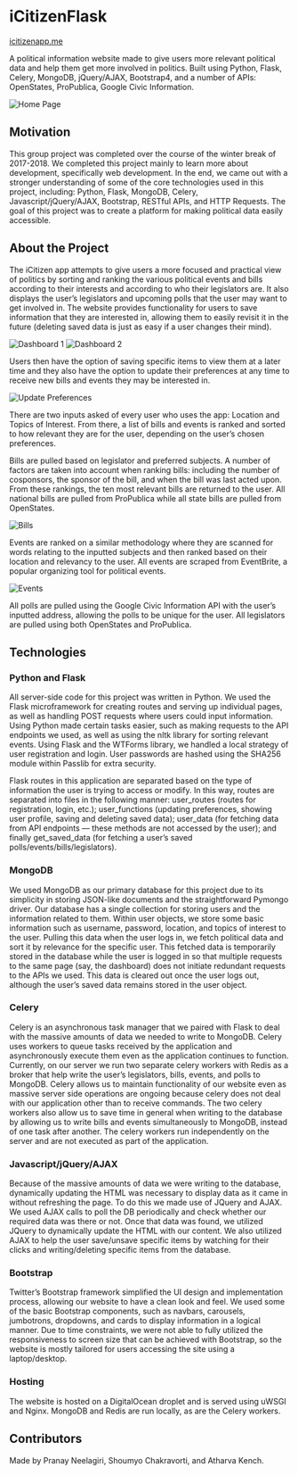 # iCitizenFlask
[icitizenapp.me](http://icitizenapp.me)

A political information website made to give users more relevant political data and help them get more involved in politics. Built using Python, Flask, Celery, MongoDB, jQuery/AJAX, Bootstrap4, and a number of APIs: OpenStates, ProPublica, Google Civic Information.

![Home Page](/img/homepage.png)

## Motivation
This group project was completed over the course of the winter break of 2017-2018. We completed this project mainly to learn more about development, specifically web development. In the end, we came out with a stronger understanding of some of the core technologies used in this project, including: Python, Flask, MongoDB, Celery, Javascript/jQuery/AJAX, Bootstrap, RESTful APIs, and HTTP Requests. The goal of this project was to create a platform for making political data easily accessible.

## About the Project
The iCitizen app attempts to give users a more focused and practical view of politics by sorting and ranking the various political events and bills according to their interests and according to who their legislators are. It also displays the user’s legislators and upcoming polls that the user may want to get involved in. The website provides functionality for users to save information that they are interested in, allowing them to easily revisit it in the future (deleting saved data is just as easy if a user changes their mind).

![Dashboard 1](/img/dashboard1.png)
![Dashboard 2](/img/dashboard2.png)

Users then have the option of saving specific items to view them at a later time and they also have the option to update their preferences at any time to receive new bills and events they may be interested in.

![Update Preferences](/img/updateprefs.png)

There are two inputs asked of every user who uses the app: Location and Topics of Interest. From there, a list of bills and events is ranked and sorted to how relevant they are for the user, depending on the user’s chosen preferences. 

Bills are pulled based on legislator and preferred subjects. A number of factors are taken into account when ranking bills: including the number of cosponsors, the sponsor of the bill, and when the bill was last acted upon. From these rankings, the ten most relevant bills are returned to the user. All national bills are pulled from ProPublica while all state bills are pulled from OpenStates.

![Bills](img/bills.png)

Events are ranked on a similar methodology where they are scanned for words relating to the inputted subjects and then ranked based on their location and relevancy to the user. All events are scraped from EventBrite, a popular organizing tool for political events.

![Events](img/events.png)

All polls are pulled using the Google Civic Information API with the user’s inputted address, allowing the polls to be unique for the user. All legislators are pulled using both OpenStates and ProPublica.

## Technologies

### Python and Flask
All server-side code for this project was written in Python. We used the Flask microframework for creating routes and serving up individual pages, as well as handling POST requests where users could input information. Using Python made certain tasks easier, such as making requests to the API endpoints we used, as well as using the nltk library for sorting relevant events. Using Flask and the WTForms library, we handled a local strategy of user registration and login. User passwords are hashed using the SHA256 module within Passlib for extra security. 

Flask routes in this application are separated based on the type of information the user is trying to access or modify. In this way, routes are separated into files in the following manner: user_routes (routes for registration, login, etc.); user_functions (updating preferences, showing user profile, saving and deleting saved data); user_data (for fetching data from API endpoints –– these methods are not accessed by the user); and finally get_saved_data (for fetching a user’s saved polls/events/bills/legislators).

### MongoDB

We used MongoDB as our primary database for this project due to its simplicity in storing JSON-like documents and the straightforward Pymongo driver. Our database has a single collection for storing users and the information related to them. Within user objects, we store some basic information such as username, password, location, and topics of interest to the user. Pulling this data when the user logs in, we fetch political data and sort it by relevance for the specific user. This fetched data is temporarily stored in the database while the user is logged in so that multiple requests to the same page (say, the dashboard) does not initiate redundant requests to the APIs we used. This data is cleared out once the user logs out, although the user’s saved data remains stored in the user object. 


### Celery
Celery is an asynchronous task manager that we paired with Flask to deal with the massive amounts of data we needed to write to MongoDB. Celery uses workers to queue tasks received by the application and asynchronously execute them even as the application continues to function. Currently, on our server we run two separate celery workers with Redis as a broker that help write the user’s legislators, bills, events, and polls to MongoDB. Celery allows us to maintain functionality of our website even as massive server side operations are ongoing because celery does not deal with our application other than to receive commands. The two celery workers also allow us to save time in general when writing to the database by allowing us to write bills and events simultaneously to MongoDB, instead of one task after another. The celery workers run independently on the server and are not executed as part of the application.

### Javascript/jQuery/AJAX

Because of the massive amounts of data we were writing to the database, dynamically updating the HTML was necessary to display data as it came in without refreshing the page. To do this we made use of JQuery and AJAX. We used AJAX calls to poll the DB periodically and check whether our required data was there or not. Once that data was found, we utilized JQuery to dynamically update the HTML with our content. We also utilized AJAX to help the user save/unsave specific items by watching for their clicks and writing/deleting specific items from the database.

### Bootstrap

Twitter’s Bootstrap framework simplified the UI design and implementation process, allowing our website to have a clean look and feel. We used some of the basic Bootstrap components, such as navbars, carousels, jumbotrons, dropdowns, and cards to display information in a logical manner. Due to time constraints, we were not able to fully utilized the responsiveness to screen size that can be achieved with Bootstrap, so the website is mostly tailored for users accessing the site using a laptop/desktop.

### Hosting
The website is hosted on a DigitalOcean droplet and is served using uWSGI and Nginx. MongoDB and Redis are run locally, as are the Celery workers.

## Contributors

Made by Pranay Neelagiri, Shoumyo Chakravorti, and Atharva Kench.

